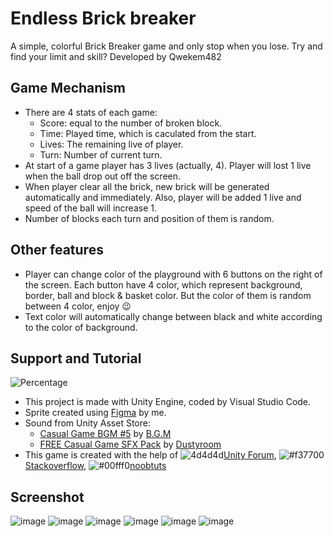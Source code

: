 # Endless Brick breaker

A simple, colorful Brick Breaker game and only stop when you lose.
Try and find your limit and skill?
Developed by Qwekem482


## Game Mechanism
 - There are 4 stats of each game:
    - Score: equal to the number of broken block.
    - Time: Played time, which is caculated from the start.
    - Lives: The remaining live of player.
    - Turn: Number of current turn.
 - At start of a game player has 3 lives (actually, 4). Player will lost 1 live when the ball drop out off the screen. 
 - When player clear all the brick, new brick will be generated automatically and immediately. Also, player will be added 1 live and speed of the ball will increase 1.
 - Number of blocks each turn and position of them is random. 

## Other features
 - Player can change color of the playground with 6 buttons on the right of the screen. Each button have 4 color, which represent background, border, ball and block & basket color. But the color of them is random between 4 color, enjoy :wink:
 - Text color will automatically change between black and white according to the color of background.
 
## Support and Tutorial
 ![Percentage](https://user-images.githubusercontent.com/80797630/216106474-3f61e883-1114-42af-acfd-2af312b6d185.png)

 - This project is made with Unity Engine, coded by Visual Studio Code.
 - Sprite created using [Figma](https://www.figma.com/ "Figma") by me.
 - Sound from Unity Asset Store: 
      - [Casual Game BGM #5](https://assetstore.unity.com/packages/audio/music/casual-game-bgm-5-135943) by [B.G.M](https://assetstore.unity.com/publishers/9381 "B.G.M")
      - [FREE Casual Game SFX Pack](https://assetstore.unity.com/packages/audio/sound-fx/free-casual-game-sfx-pack-54116) by [Dustyroom](https://assetstore.unity.com/publishers/16150 "Dustyroom")
 - This game is created with the help of ![4d4d4d](https://placehold.co/15x15/4d4d4d/4d4d4d.png)[Unity Forum](https://forum.unity.com/ "Unity Forum"), ![#f37700](https://placehold.co/15x15/f37700/f37700.png)[Stackoverflow](https://stackoverflow.com/ "Stackoverflow"), ![#00fff0](https://placehold.co/15x15/00fff0/00fff0.png)[noobtuts](https://noobtuts.com/unity/2d-arkanoid-game "noobtuts")
 
## Screenshot
![image](https://user-images.githubusercontent.com/80797630/216096930-7101e820-dcf2-40f6-b9c9-58fcd5ac7334.png)
![image](https://user-images.githubusercontent.com/80797630/216099994-3f26d3c9-3602-4862-93e1-a559d277c363.png)
![image](https://user-images.githubusercontent.com/80797630/216100106-20202d32-d52a-49c9-9416-c04247acf02f.png)
![image](https://user-images.githubusercontent.com/80797630/216100294-fb5e5ade-8d74-41f1-94dc-8c19b6a515cf.png)
![image](https://user-images.githubusercontent.com/80797630/216100473-88948d0a-862a-496e-bc98-47da7ebb0899.png)
![image](https://user-images.githubusercontent.com/80797630/216110296-662dbe55-27f9-4f18-8a24-4938edb3d4b2.png)


